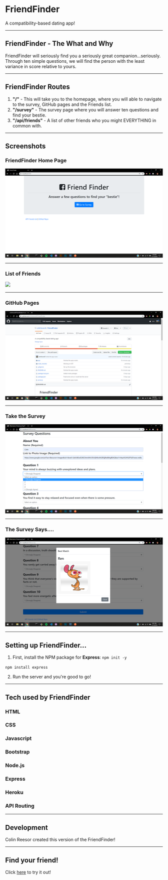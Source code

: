 # FriendFinder
A compatibility-based dating app!

****
## FriendFinder - The What and Why
FriendFinder will seriously find you a seriously great companion...seriously. Through ten simple questions, we will find the person with the least variance in score relative to yours.

****
## FriendFinder Routes
1) **"/"** - This will take you to the homepage, where you will able to navigate to the survey, GitHub pages and the Friends list.
2) **"/survey"** - The survey page where you will answer ten questions and find your bestie.
3) **"/api/friends"** - A list of other friends who you might EVERYTHING in common with.

****
## Screenshots

### FriendFinder Home Page
![](assets/images/home.png)

****
### List of Friends
![](assets/images/friends.png)

****
### GitHub Pages
![](assets/images/github.png)

****
### Take the Survey
![](assets/images/survey.png)

****
### The Survey Says....
![](assets/images/results.png)

****
## Setting up FriendFinder...
1. First, install the NPM package for **Express**:
`npm init -y`

`npm install express`

2. Run the server and you're good to go!

****
## Tech used by FriendFinder

### **HTML**
### **CSS**
### **Javascript**
### **Bootstrap**
### **Node.js**
### **Express**
### **Heroku**
### **API Routing**

****
## Development

Colin Reesor created this version of the FriendFinder!

****
## Find your friend!

Click [here](https://friend-finder-colin.herokuapp.com/) to try it out!